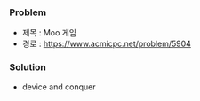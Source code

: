 ### Problem
* 제목 : Moo 게임
* 경로 : https://www.acmicpc.net/problem/5904

### Solution
* device and conquer
